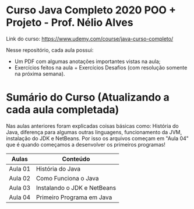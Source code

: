# Curso Java Completo 2020 POO + Projeto - Prof. Nélio Alves

Link do curso:
https://www.udemy.com/course/java-curso-completo/

Nesse repositório, cada aula possui:
- Um PDF com algumas anotações importantes vistas na aula;
- Exercícios feitos na aula + Exercícios Desafios (com resolução somente na próxima semana).

# Sumário do Curso (Atualizando a cada aula completada)

Nas aulas anteriores foram explicadas coisas básicas como: História do Java, diferença para algumas outras linguagens, funcionamento da JVM, instalação do JDK e NetBeans. Por isso os arquivos começam em "Aula 04" que é quando começamos a desenvolver os primeiros programas!

| Aulas | Conteúdo |
| ------ | ------ |
| Aula 01 | História do Java |
| Aula 02 | Como Funciona o Java |
| Aula 03 | Instalando o JDK e NetBeans |
| Aula 04 | Primeiro Programa em Java |


